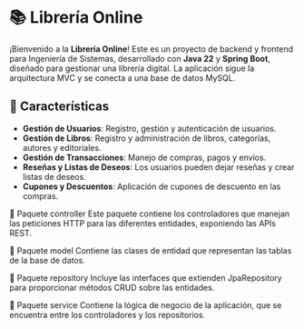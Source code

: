 # 📚 Librería Online

¡Bienvenido a la **Librería Online**! Este es un proyecto de backend y frontend para Ingeniería de Sistemas, desarrollado con **Java 22** y **Spring Boot**, diseñado para gestionar una librería digital. La aplicación sigue la arquitectura MVC y se conecta a una base de datos MySQL.

## 🚀 Características

- **Gestión de Usuarios**: Registro, gestión y autenticación de usuarios.
- **Gestión de Libros**: Registro y administración de libros, categorías, autores y editoriales.
- **Gestión de Transacciones**: Manejo de compras, pagos y envíos.
- **Reseñas y Listas de Deseos**: Los usuarios pueden dejar reseñas y crear listas de deseos.
- **Cupones y Descuentos**: Aplicación de cupones de descuento en las compras.


📂 Paquete controller
Este paquete contiene los controladores que manejan las peticiones HTTP para las diferentes entidades, exponiendo las APIs REST.

📂 Paquete model
Contiene las clases de entidad que representan las tablas de la base de datos.

📂 Paquete repository
Incluye las interfaces que extienden JpaRepository para proporcionar métodos CRUD sobre las entidades.

📂 Paquete service
Contiene la lógica de negocio de la aplicación, que se encuentra entre los controladores y los repositorios.


